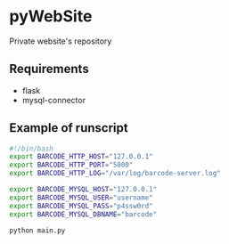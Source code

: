 # pyWebSite

Private website's repository

## Requirements

- flask
- mysql-connector

## Example of runscript

```bash
#!/bin/bash
export BARCODE_HTTP_HOST="127.0.0.1"
export BARCODE_HTTP_PORT="5000"
export BARCODE_HTTP_LOG="/var/log/barcode-server.log"

export BARCODE_MYSQL_HOST="127.0.0.1"
export BARCODE_MYSQL_USER="username"
export BARCODE_MYSQL_PASS="p4ssw0rd"
export BARCODE_MYSQL_DBNAME="barcode"

python main.py
```